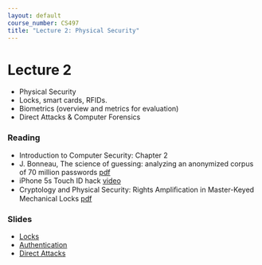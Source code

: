 ```yaml
---
layout: default
course_number: CS497
title: "Lecture 2: Physical Security"
---
```


# Lecture 2

- Physical Security
- Locks, smart cards, RFIDs.
- Biometrics (overview and metrics for evaluation)
- Direct Attacks & Computer Forensics

### Reading 

- Introduction to Computer Security: Chapter 2
- J. Bonneau, The science of guessing: analyzing an anonymized corpus of 70 million passwords [pdf](http://www.jbonneau.com/doc/B12-IEEESP-analyzing_70M_anonymized_passwords.pdf)
- iPhone 5s Touch ID hack [video](https://www.heise.de/video/artikel/iPhone-5s-Touch-ID-hack-in-detail-1966044.html)
- Cryptology and Physical Security: Rights Ampliﬁcation in Master-Keyed Mechanical Locks [pdf](RightsAmplificationMasterKeyedSystems.pdf)

### Slides
- [Locks](Ch02-Locks.pdf)
- [Authentication](Ch02-Authentication.pdf)
- [Direct Attacks](Ch02-Direct.pdf)
